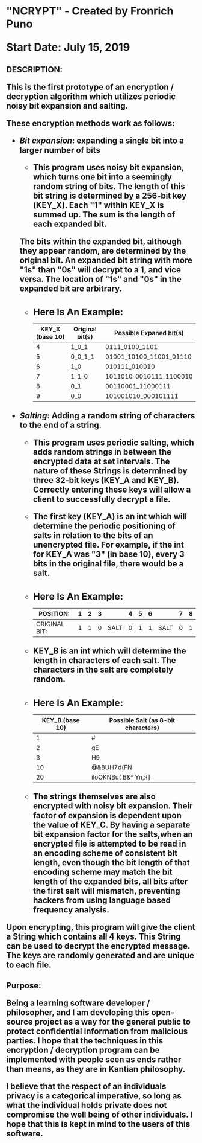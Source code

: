 <h1>"NCRYPT" - Created by Fronrich Puno

Start Date: July 15, 2019

<h2>DESCRIPTION:

This is the first prototype of an encryption / decryption algorithm which
utilizes periodic noisy bit expansion and salting.

These encryption methods work as follows:

* *Bit expansion*: expanding a single bit into a larger number of bits

	* This program uses noisy bit expansion, which turns one bit into a
	seemingly random string of bits. The length of this bit string is determined
	by a 256-bit key (KEY_X). Each "1" within KEY_X is summed up. The
	sum is the length of each expanded bit.

	The bits within the expanded bit, although they appear random, are determined
	by the original bit. An expanded bit string with more "1s" than "0s" will decrypt
	to a 1, and vice versa. The location of "1s" and "0s" in the expanded bit
	are arbitrary.
	

	* <h3>Here Is An Example:

		KEY_X (base 10) | Original bit(s) | Possible Expaned bit(s)
		----------------|-----------------|-
		4 | 1_0_1 | 0111_0100_1101
		5 | 0_0_1_1 | 01001_10100_11001_01110
		6 | 1_0	| 010111_010010
		7 | 1_1_0 | 1011010_0010111_1100010
		8 | 0_1 | 00110001_11000111
		9 | 0_0	| 101001010_000101111

* *Salting*: Adding a random string of characters to the end of a string.

	* This program uses periodic salting, which adds random strings
	in between the encrypted data at set intervals. The nature of these
	Strings is determined by three 32-bit keys (KEY_A and KEY_B). Correctly
	entering these keys will allow a client to successfully decrypt a file.

	* The first key (KEY_A) is an int which will determine the periodic positioning
	of salts in relation to the bits of an unencrypted file. For example, if the
	int for KEY_A was "3" (in base 10), every 3 bits in the original file, there would
	be a salt.
	
	* <h3>Here Is An Example:
	
		POSITION: | 1 | 2 | 3 |  | 4 | 5 | 6 |   | 7 | 8 |
		--------- | - | - | - | - | - | - | - | - | - | - |
		ORIGINAL BIT: | 1 | 1 | 0 | SALT | 0 | 1 | 1 | SALT | 0 | 1 |

	* KEY_B is an int which will determine the length in characters of each salt.
	The characters in the salt are completely random.

	* <h3>Here Is An Example:
		
		KEY_B (base 10)	| Possible Salt (as 8-bit characters)
		----------------|-
		1 | #
		2 | gE
		3 | H9
		10 | @&8UH7d(FN
		20 | iIoOKNBu( B&^ Yn,:{]

	* The strings themselves are also encrypted with noisy bit expansion.
	Their factor of expansion is dependent upon the value of KEY_C.
	By having a separate bit expansion factor for the salts,when an encrypted file
	is attempted to be read in an encoding scheme of consistent bit length,
	even though the bit length of that encoding scheme may match the bit length of the
	expanded bits, all bits after the first salt will mismatch, preventing hackers from
	using language based frequency analysis.

Upon encrypting, this program will give the client a String which contains all 4 keys.
This String can be used to decrypt the encrypted message. The keys are randomly generated
and are unique to each file.

<h2>Purpose:

Being a learning software developer / philosopher, and I am developing this open-source
project as a way for the general public to protect confidential information from malicious
parties. I hope that the techniques in this encryption / decryption program can be
implemented with people seen as ends rather than means, as they are in Kantian philosophy.

I believe that the respect of an individuals privacy is a categorical imperative, so long as
what the individual holds private does not compromise the well being of other individuals.
I hope that this is kept in mind to the users of this software.
